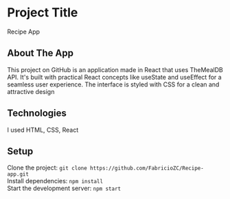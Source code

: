 # Project Title
Recipe App

## About The App
This project on GitHub is an application made in React that uses TheMealDB API. It's built with practical React concepts like useState and useEffect for a seamless user experience. The interface is styled with CSS for a clean and attractive design

## Technologies
I used HTML, CSS, React

## Setup
Clone the project: `git clone https://github.com/FabricioZC/Recipe-app.git`\
Install dependencies: `npm install`\
Start the development server: `npm start`

